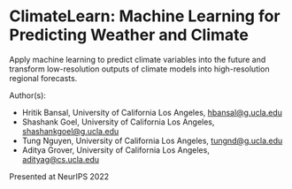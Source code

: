 # ClimateLearn: Machine Learning for Predicting Weather and Climate
Apply machine learning to predict climate variables into the future and transform low-resolution outputs of climate models into high-resolution regional forecasts.

Author(s):
* Hritik Bansal, University of California Los Angeles, hbansal@g.ucla.edu
* Shashank Goel, University of California Los Angeles, shashankgoel@g.ucla.edu
* Tung Nguyen, University of California Los Angeles, tungnd@g.ucla.edu
* Aditya Grover, University of California Los Angeles, adityag@cs.ucla.edu

Presented at NeurIPS 2022
